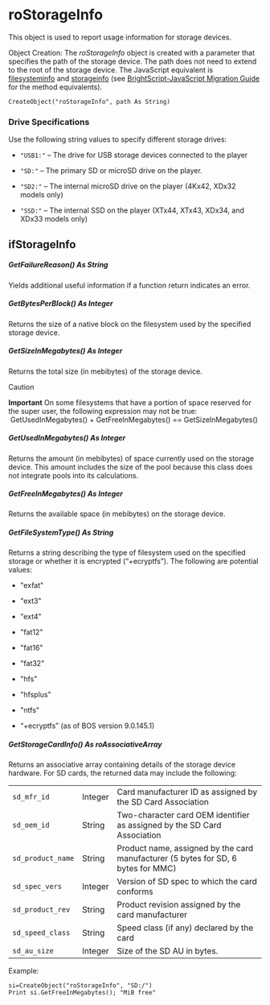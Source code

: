 # roStorageInfo

This object is used to report usage information for storage devices.

Object Creation: The *roStorageInfo* object is created with a parameter that specifies the path of the storage device. The path does not need to extend to the root of the storage device. The JavaScript equivalent is [filesysteminfo](https://docs.brightsign.biz/display/DOC/filesysteminfo) and [storageinfo](https://docs.brightsign.biz/display/DOC/storageinfo) (see [BrightScript-JavaScript Migration Guide](../../../../developers/player-apis/brightscript-javascript-migration-guide.md) for the method equivalents).

```
CreateObject("roStorageInfo", path As String) 
```

### Drive Specifications 

Use the following string values to specify different storage drives:

*   `"USB1:"` – The drive for USB storage devices connected to the player
    
*   `"SD:"` – The primary SD or microSD drive on the player.
    
*   `"SD2:"` – The internal microSD drive on the player (4Kx42, XDx32 models only)
    
*   `"SSD:"` – The internal SSD on the player (XTx44, XTx43, XDx34, and XDx33 models only)
    

## ifStorageInfo

##### GetFailureReason() As String

Yields additional useful information if a function return indicates an error.

##### GetBytesPerBlock() As Integer

Returns the size of a native block on the filesystem used by the specified storage device.

##### GetSizeInMegabytes() As Integer

Returns the total size (in mebibytes) of the storage device.

> [!CAUTION]
> **Important**
> On some filesystems that have a portion of space reserved for the super user, the following expression may not be true:  GetUsedInMegabytes() + GetFreeInMegabytes() == GetSizeInMegabytes()

##### GetUsedInMegabytes() As Integer

Returns the amount (in mebibytes) of space currently used on the storage device. This amount includes the size of the pool because this class does not integrate pools into its calculations.

##### GetFreeInMegabytes() As Integer

Returns the available space (in mebibytes) on the storage device.

##### GetFileSystemType() As String

Returns a string describing the type of filesystem used on the specified storage or whether it is encrypted (“+ecryptfs”). The following are potential values:

*   "exfat"
    
*   "ext3"
    
*   "ext4"
    
*   "fat12"
    
*   "fat16"
    
*   "fat32"
    
*   "hfs"
    
*   "hfsplus"
    
*   "ntfs"
    
*   “+ecryptfs” (as of BOS version 9.0.145.1)
    

##### GetStorageCardInfo() As roAssociativeArray

Returns an associative array containing details of the storage device hardware. For SD cards, the returned data may include the following:

|     |     |     |
| --- | --- | --- |
| `sd_mfr_id` | Integer | Card manufacturer ID as assigned by the SD Card Association |
| `sd_oem_id` | String | Two-character card OEM identifier as assigned by the SD Card Association |
| `sd_product_name` | String | Product name, assigned by the card manufacturer (5 bytes for SD, 6 bytes for MMC) |
| `sd_spec_vers` | Integer | Version of SD spec to which the card conforms |
| `sd_product_rev` | String | Product revision assigned by the card manufacturer |
| `sd_speed_class` | String | Speed class (if any) declared by the card |
| `sd_au_size` | Integer | Size of the SD AU in bytes. |

Example:

```
si=CreateObject("roStorageInfo", "SD:/")
Print si.GetFreeInMegabytes(); "MiB free"
```